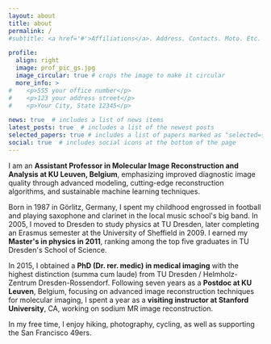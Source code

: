 ```yaml
---
layout: about
title: about
permalink: /
#subtitle: <a href='#'>Affiliations</a>. Address. Contacts. Moto. Etc.

profile:
  align: right
  image: prof_pic_gs.jpg
  image_circular: true # crops the image to make it circular
  more_info: >
#    <p>555 your office number</p>
#    <p>123 your address street</p>
#    <p>Your City, State 12345</p>

news: true  # includes a list of news items
latest_posts: true  # includes a list of the newest posts
selected_papers: true # includes a list of papers marked as "selected={true}"
social: true  # includes social icons at the bottom of the page
---
```


I am an **Assistant Professor in Molecular Image Reconstruction and Analysis at KU Leuven, Belgium**, emphasizing improved diagnostic image quality through advanced modeling, cutting-edge reconstruction algorithms, and sustainable machine learning techniques. 

Born in 1987 in Görlitz, Germany, I spent my childhood engrossed in football and playing saxophone and clarinet in the local music school's big band. In 2005, I moved to Dresden to study physics at TU Dresden, later completing an Erasmus semester at the University of Sheffield in 2009. I earned my **Master's in physics in 2011**, ranking among the top five graduates in TU Dresden's School of Science.

In 2015, I obtained a **PhD (Dr. rer. medic) in medical imaging** with the highest distinction (summa cum laude) from TU Dresden / Helmholz-Zentrum Dresden-Rossendorf.
Following seven years as a **Postdoc at KU Leuven**, Belgium, focusing on advanced image reconstruction techniques for molecular imaging, I spent a year as a **visiting instructor at Stanford University**, CA, working on sodium MR image reconstruction.

In my free time, I enjoy hiking, photography, cycling, as well as supporting the San Francisco 49ers.
